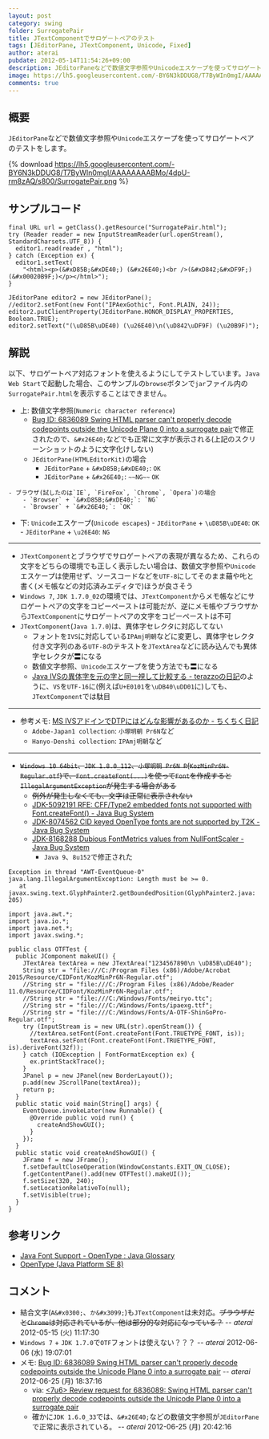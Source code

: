 ```yaml
---
layout: post
category: swing
folder: SurrogatePair
title: JTextComponentでサロゲートペアのテスト
tags: [JEditorPane, JTextComponent, Unicode, Fixed]
author: aterai
pubdate: 2012-05-14T11:54:26+09:00
description: JEditorPaneなどで数値文字参照やUnicodeエスケープを使ってサロゲートペアのテストをします。
image: https://lh5.googleusercontent.com/-BY6N3kDDUG8/T7ByWIn0mgI/AAAAAAAABMo/4dpU-rm8zAQ/s800/SurrogatePair.png
comments: true
---
```

## 概要
`JEditorPane`などで数値文字参照や`Unicode`エスケープを使ってサロゲートペアのテストをします。

{% download https://lh5.googleusercontent.com/-BY6N3kDDUG8/T7ByWIn0mgI/AAAAAAAABMo/4dpU-rm8zAQ/s800/SurrogatePair.png %}

## サンプルコード
<pre class="prettyprint"><code>final URL url = getClass().getResource("SurrogatePair.html");
try (Reader reader = new InputStreamReader(url.openStream(), StandardCharsets.UTF_8)) {
  editor1.read(reader , "html");
} catch (Exception ex) {
  editor1.setText(
    "&lt;html&gt;&lt;p&gt;(&amp;#xD85B;&amp;#xDE40;) (&amp;#x26E40;)&lt;br /&gt;(&amp;#xD842;&amp;#xDF9F;) (&amp;#x00020B9F;)&lt;/p&gt;&lt;/html&gt;");
}

JEditorPane editor2 = new JEditorPane();
//editor2.setFont(new Font("IPAexGothic", Font.PLAIN, 24));
editor2.putClientProperty(JEditorPane.HONOR_DISPLAY_PROPERTIES, Boolean.TRUE);
editor2.setText("(\uD85B\uDE40) (\u26E40)\n(\uD842\uDF9F) (\u20B9F)");
</code></pre>

## 解説
以下、サロゲートペア対応フォントを使えるようにしてテストしています。`Java Web Start`で起動した場合、このサンプルの`browse`ボタンで`jar`ファイル内の`SurrogatePair.html`を表示することはできません。

- 上: 数値文字参照(`Numeric character reference`)
    - [Bug ID: 6836089 Swing HTML parser can't properly decode codepoints outside the Unicode Plane 0 into a surrogate pair](https://bugs.openjdk.java.net/browse/JDK-6836089)で修正されたので、`&#x26E40;`などでも正常に文字が表示される(上記のスクリーンショットのように文字化けしない)
    - `JEditorPane(HTMLEditorKit)`の場合
        - `JEditorPane` + `&#xD85B;&#xDE40;`: `OK`
        - `JEditorPane` + `&#x26E40;`: `~~NG~~` `OK`

<!-- dummy comment line for breaking list -->

    - ブラウザ(試したのは`IE`, `FireFox`, `Chrome`, `Opera`)の場合
        - `Browser` + `&#xD85B;&#xDE40;`: `NG`
        - `Browser` + `&#x26E40;`: `OK`

<!-- dummy comment line for breaking list -->

- 下: `Unicode`エスケープ(`Unicode escapes`)
        - `JEditorPane` + `\uD85B\uDE40`: `OK`
        - `JEditorPane` + `\u26E40`: `NG`

<!-- dummy comment line for breaking list -->

- - - -
- `JTextComponent`とブラウザでサロゲートペアの表現が異なるため、これらの文字をどちらの環境でも正しく表示したい場合は、数値文字参照や`Unicode`エスケープは使用せず、ソースコードなどを`UTF-8`にしてそのまま𦹀や𠮟と書く(メモ帳などの対応済みエディタで)ほうが良さそう
- `Windows 7`, `JDK 1.7.0_02`の環境では、`JTextComponent`からメモ帳などにサロゲートペアの文字をコピーペーストは可能だが、逆にメモ帳やブラウザから`JTextComponent`にサロゲートペアの文字をコピーペーストは不可
- `JTextComponent`(`Java 1.7.0`)は、異体字セレクタに対応してない
    - フォントを`IVS`に対応している`IPAmj明朝`などに変更し、異体字セレクタ付き文字列のある`UTF-8`のテキストを`JTextArea`などに読み込んでも異体字セレクタが〓になる
    - 数値文字参照、`Unicode`エスケープを使う方法でも〓になる
    - [Java IVSの異体字を元の字と同一視して比較する - terazzoの日記](http://d.hatena.ne.jp/terazzo/20110115/1295047469)のように、`VS`を`UTF-16`に(例えば`U+E0101`を`\uDB40\uDD01`に)しても、`JTextComponent`では駄目

<!-- dummy comment line for breaking list -->

- - - -
- 参考メモ: [MS IVSアドインでDTPにはどんな影響があるのか - ちくちく日記](http://d.hatena.ne.jp/akane_neko/20121115/1352932112)
    - `Adobe-Japan1 collection`: `小塚明朝 Pr6N`など
    - `Hanyo-Denshi collection`: `IPAmj明朝`など

<!-- dummy comment line for breaking list -->


- - - -
- ~~`Windows 10 64bit`、`JDK 1.8.0_112`、`小塚明朝 Pr6N R`(`KozMinPr6N-Regular.otf`)で、`Font.createFont(...)`を使って`Font`を作成すると`IllegalArgumentException`が発生する場合がある~~
    - ~~例外が発生しなくても、文字は正常に表示されない~~
    - [JDK-5092191 RFE: CFF/Type2 embedded fonts not supported with Font.createFont() - Java Bug System](https://bugs.openjdk.java.net/browse/JDK-5092191)
    - [JDK-8074562 CID keyed OpenType fonts are not supported by T2K - Java Bug System](https://bugs.openjdk.java.net/browse/JDK-8074562)
    - [JDK-8168288 Dubious FontMetrics values from NullFontScaler - Java Bug System](https://bugs.openjdk.java.net/browse/JDK-8168288)
        - `Java 9`、`8u152`で修正された

<!-- dummy comment line for breaking list -->

	Exception in thread "AWT-EventQueue-0" java.lang.IllegalArgumentException: Length must be >= 0.
	   at javax.swing.text.GlyphPainter2.getBoundedPosition(GlyphPainter2.java: 205)

<pre class="prettyprint"><code>import java.awt.*;
import java.io.*;
import java.net.*;
import javax.swing.*;

public class OTFTest {
  public JComponent makeUI() {
    JTextArea textArea = new JTextArea("1234567890\n \uD85B\uDE40");
    String str = "file:///C:/Program Files (x86)/Adobe/Acrobat 2015/Resource/CIDFont/KozMinPr6N-Regular.otf";
    //String str = "file:///C:/Program Files (x86)/Adobe/Reader 11.0/Resource/CIDFont/KozMinPr6N-Regular.otf";
    //String str = "file:///C:/Windows/Fonts/meiryo.ttc";
    //String str = "file:///C:/Windows/Fonts/ipaexg.ttf";
    //String str = "file:///C:/Windows/Fonts/A-OTF-ShinGoPro-Regular.otf";
    try (InputStream is = new URL(str).openStream()) {
      //textArea.setFont(Font.createFont(Font.TRUETYPE_FONT, is));
      textArea.setFont(Font.createFont(Font.TRUETYPE_FONT, is).deriveFont(32f));
    } catch (IOException | FontFormatException ex) {
      ex.printStackTrace();
    }
    JPanel p = new JPanel(new BorderLayout());
    p.add(new JScrollPane(textArea));
    return p;
  }
  public static void main(String[] args) {
    EventQueue.invokeLater(new Runnable() {
      @Override public void run() {
        createAndShowGUI();
      }
    });
  }
  public static void createAndShowGUI() {
    JFrame f = new JFrame();
    f.setDefaultCloseOperation(WindowConstants.EXIT_ON_CLOSE);
    f.getContentPane().add(new OTFTest().makeUI());
    f.setSize(320, 240);
    f.setLocationRelativeTo(null);
    f.setVisible(true);
  }
}
</code></pre>

## 参考リンク
- [Java Font Support - OpenType : Java Glossary](http://mindprod.com/jgloss/opentype.html#JAVASUPPORT)
- [OpenType (Java Platform SE 8)](https://docs.oracle.com/javase/jp/8/docs/api/java/awt/font/OpenType.html)

<!-- dummy comment line for breaking list -->

## コメント
- 結合文字(`A&#x0300;`、`か&#x3099;`)も`JTextComponent`は未対応。~~ブラウザだと`Chrome`は対応されているが、他は部分的な対応になっている？~~ -- *aterai* 2012-05-15 (火) 11:17:30
- `Windows 7` + `JDK 1.7.0`で`OTF`フォントは使えない？？？ -- *aterai* 2012-06-06 (水) 19:07:01
- メモ: [Bug ID: 6836089 Swing HTML parser can't properly decode codepoints outside the Unicode Plane 0 into a surrogate pair](https://bugs.openjdk.java.net/browse/JDK-6836089) -- *aterai* 2012-06-25 (月) 18:37:16
    - via: [<Swing Dev> <Swind Dev> <7u6> Review request for 6836089: Swing HTML parser can't properly decode codepoints outside the Unicode Plane 0 into a surrogate pair](http://mail.openjdk.java.net/pipermail/swing-dev/2012-June/002145.html)
    - 確かに`JDK 1.6.0_33`では、`&#x26E40;`などの数値文字参照が`JEditorPane`で正常に表示されている。 -- *aterai* 2012-06-25 (月) 20:42:16

<!-- dummy comment line for breaking list -->

